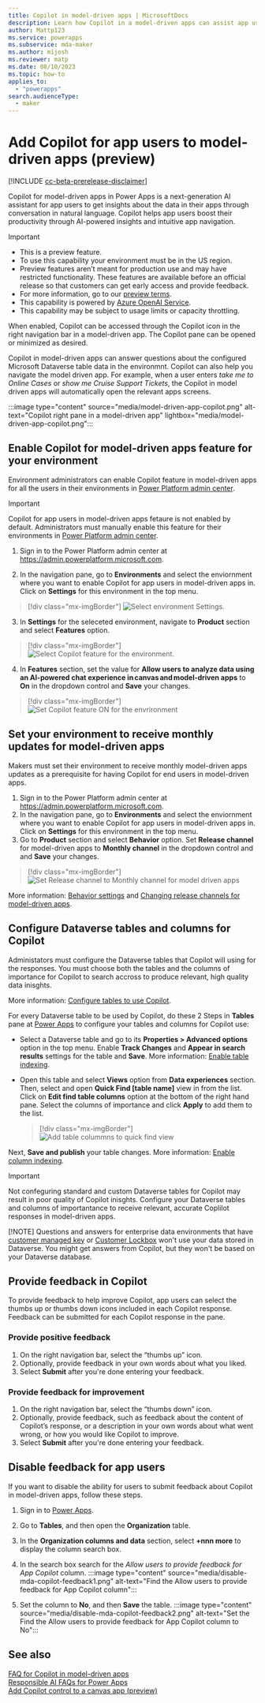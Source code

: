 ```yaml
---
title: Copilot in model-driven apps | MicrosoftDocs
description: Learn how Copilot in a model-driven apps can assist app users.
author: Mattp123
ms.service: powerapps
ms.subservice: mda-maker
ms.author: mijosh
ms.reviewer: matp
ms.date: 08/10/2023
ms.topic: how-to
applies_to: 
  - "powerapps"
search.audienceType: 
  - maker
---
```

# Add Copilot for app users to model-driven apps (preview)

[!INCLUDE [cc-beta-prerelease-disclaimer](../../includes/cc-beta-prerelease-disclaimer.md)]

Copilot for model-driven apps in Power Apps is a next-generation AI assistant for app users to get insights about the data in their apps through conversation in natural language. Copilot helps app users boost their productivity through AI-powered insights and intuitive app navigation.

> [!IMPORTANT]
>
> - This is a preview feature.
> - To use this capability your environment must be in the US region.
> - Preview features aren’t meant for production use and may have restricted functionality. These features are available before an official release so that customers can get early access and provide feedback.
> - For more information, go to our [preview terms](https://go.microsoft.com/fwlink/?linkid=2189520).
> - This capability is powered by [Azure OpenAI Service](/azure/cognitive-services/openai/overview).
> - This capability  may be subject to usage limits or capacity throttling.

When enabled, Copilot can be accessed through the Copilot icon in the right navigation bar in a model-driven app. The Copilot pane can be opened or minimized as desired. 

Copilot in model-driven apps can answer questions about the configured Microsoft Dataverse table data in the environmnt. Copilot can also help you navigate the model driven app. For example, when a user enters *take me to Online Cases* or *show me Cruise Support Tickets*, the Copilot in model driven apps will automatically open the relevant apps screens.

:::image type="content" source="media/model-driven-app-copilot.png" alt-text="Copilot right pane in a model-driven app" lightbox="media/model-driven-app-copilot.png":::

## Enable Copilot for model-driven apps feature for your environment
Environment administrators can enable Copilot feature in model-driven apps for all the users in their environments in [Power Platform admin center](https://admin.powerplatform.microsoft.com).

  > [!IMPORTANT]
  > Copilot for app users in model-driven apps fetaure is not enabled by default. Administrators must manually enable this feature for their environments in [Power Platform admin center](https://admin.powerplatform.microsoft.com).

1. Sign in to the Power Platform admin center at https://admin.powerplatform.microsoft.com.

2. In the navigation pane, go to **Environments** and select the enviornment where you want to enable Copilot for app users in model-driven apps in. Click on **Settings** for this environment in the top menu.

  > [!div class="mx-imgBorder"]
  > ![Select environment Settings.](media/Environment_settings.png)
 
3. In **Settings** for the seleceted environment, navigate to **Product** section and select **Features** option.

  > [!div class="mx-imgBorder"]
  > ![Select Copilot feature for the environment.](media/Environment_features.png)

4. In **Features** section, set the value for **Allow users to analyze data using an AI-powered chat experience in canvas and model-driven apps** to **On** in the dropdown control and **Save** your changes.
   
  > [!div class="mx-imgBorder"]
  > ![Set Copilot feature ON for the envrironment](media/Copilot_for_apps_users_ON.png)

 
## Set your environment to receive monthly updates for model-driven apps
Makers must set their environment to receive monthly model-driven apps updates as a prerequisite for having Copilot for end users in model-driven apps.
1. Sign in to the Power Platform admin center at https://admin.powerplatform.microsoft.com.
2. In the navigation pane, go to **Environments** and select the enviornment where you want to enable Copilot for app users in model-driven apps in. Click on **Settings** for this environment in the top menu.
3.  Go to **Product** section and select **Behavior** option.  Set **Release channel** for model-driven apps to **Monthly channel** in the dropdown control and and **Save** your changes.
   
  > [!div class="mx-imgBorder"]
  > ![Set Release channel to Monthly channel for model driven apps](media/Behavior_release_channel.png)

 More information: [Behavior settings](/power-platform/admin/settings-behavior#settings) and [Changing release channels for model-driven apps](channel-change.md).
 
## Configure Dataverse tables and columns for Copilot 
   
Administators must configure the Dataverse tables that Copilot will using for the responses. You must choose both the tables and the columns of importance for Copilot to search accross to produce relevant, high quality data inisghts.

More information: [Configure tables to use Copilot](https://learn.microsoft.com/en-us/power-apps/maker/data-platform/table-settings-for-copilot).

For every Dataverse table to be used by Copilot, do these 2 Steps in **Tables** pane at [Power Apps](https://make.powerapps.com/) to configure your tables and columns for Copilot use:

* Select a Dataverse table and go to its **Properties > Advanced options** option in the top menu. Enable **Track Changes** and **Appear in search results** settings for the table and **Save**. More information: [Enable table indexing](https://learn.microsoft.com/en-us/power-apps/maker/data-platform/table-settings-for-copilot#enable-indexing).
 

* Open this table and select **Views** option from **Data experiences** section. Then, select and open **Quick Find [table name]** view in from the list. Click on **Edit find table columns** option at the bottom of the right hand pane. Select the columns of importance and click **Apply** to add them to the list. 

  > [!div class="mx-imgBorder"]
  > ![Add table colummns to quick find view](media/Index_columns.png)

Next, **Save and publish** your table changes. More information: [Enable column indexing](https://learn.microsoft.com/en-us/power-apps/maker/data-platform/table-settings-for-copilot#configure-columns).

  > [!IMPORTANT]
  > Not confeguring standard and custom Dataverse tables for Copilot may result in poor quality of Copilot inisghts. Configure your Dataverse tables and columns of importantance to receive relevant, accurate Coplilot responses in model-driven apps.
> 
  > [!NOTE]
  > Questions and answers for enterprise data environments that have [customer managed key](/power-platform/admin/customer-managed-key) or [Customer Lockbox](/power-platform/admin/about-lockbox) won't use your data stored in Dataverse. You might get answers from Copilot, but they won't be based on your Dataverse database.

## Provide feedback in Copilot

To provide feedback to help improve Copilot, app users can select the thumbs up or thumbs down icons included in each Copilot response. Feedback can be submitted for each Copilot response in the pane.

### Provide positive feedback

1. On the right navigation bar, select the “thumbs up” icon.
1. Optionally, provide feedback in your own words about what you liked.
1. Select **Submit** after you're done entering your feedback.

### Provide feedback for improvement

1. On the right navigation bar, select the “thumbs down” icon.
1. Optionally, provide feedback, such as feedback about the content of Copilot’s response, or a description in your own words about what went wrong, or how you would like Copilot to improve.
1. Select **Submit** after you're done entering your feedback.

## Disable feedback for app users 

If you want to disable the ability for users to submit feedback about Copilot in model-driven apps, follow these steps.

1. Sign in to [Power Apps](https://make.powerapps.com/).
1. Go to **Tables**, and then open the **Organization** table.
1. In the **Organization columns and data** section, select **+nnn more** to display the column search box.
1. In the search box search for the *Allow users to provide feedback for App Copilot* column.
   :::image type="content" source="media/disable-mda-copilot-feedback1.png" alt-text="Find the Allow users to provide feedback for App Copilot column":::

1. Set the column to **No**, and then **Save** the table.
   :::image type="content" source="media/disable-mda-copilot-feedback2.png" alt-text="Set the Find the Allow users to provide feedback for App Copilot column to No":::

## See also

[FAQ for Copilot in model-driven apps](../common/faqs-copilot-model-driven-app.md) <br />
[Responsible AI FAQs for Power Apps](../common/responsible-ai-overview.md) <br />
[Add Copilot control to a canvas app (preview)](../canvas-apps/add-ai-copilot.md)
